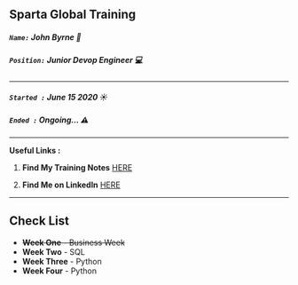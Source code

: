 ## Sparta Global Training
##### `Name:` John Byrne :office:
##### `Position:` Junior Devop Engineer :computer: 
___

##### `Started :` **June 15 2020** :sunny:
##### `Ended :`  **Ongoing...** :warning:
 
___

**Useful Links :** 

1. **Find My Training Notes** [HERE](/Notes)

2. **Find Me on LinkedIn** [HERE](https://www.linkedin.com/in/john-byrne-b74214174/)

___

## **Check List**

* ~~**Week One** - Business Week~~
* **Week Two** - SQL 
* **Week Three** - Python
* **Week Four** - Python
